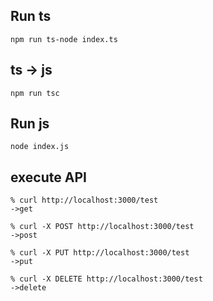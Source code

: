 ## Run ts

```
npm run ts-node index.ts
```

## ts -> js

```
npm run tsc
```

## Run js

```
node index.js
```

## execute API

```
% curl http://localhost:3000/test
->get

% curl -X POST http://localhost:3000/test
->post

% curl -X PUT http://localhost:3000/test
->put

% curl -X DELETE http://localhost:3000/test
->delete

```